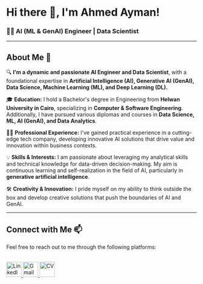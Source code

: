 # Hi there 👋, I'm Ahmed Ayman!

### 🧑‍💻 **AI (ML & GenAI) Engineer | Data Scientist**

---

## About Me 🚀

🔍 **I'm a dynamic and passionate AI Engineer and Data Scientist**, with a foundational expertise in **Artificial Intelligence (AI), Generative AI (GenAI), Data Science, Machine Learning (ML), and Deep Learning (DL).**

🎓 **Education:** I hold a Bachelor's degree in Engineering from **Helwan University in Cairo**, specializing in **Computer & Software Engineering**. Additionally, I have pursued various diplomas and courses in **Data Science, ML, AI (GenAI), and Data Analytics**.

👨‍💼 **Professional Experience:** I've gained practical experience in a cutting-edge tech company, developing innovative AI solutions that drive value and innovation within business contexts.

💡 **Skills & Interests:** I am passionate about leveraging my analytical skills and technical knowledge for data-driven decision-making. My aim is continuous learning and self-realization in the field of AI, particularly in **generative artificial intelligence**.

🛠 **Creativity & Innovation:** I pride myself on my ability to think outside the box and develop creative solutions that push the boundaries of AI and GenAI.

---

## Connect with Me 📫

Feel free to reach out to me through the following platforms: 
<br>
<br>
<p align="left">
  <a href="https://www.linkedin.com/in/ahmed1437/">
    <img src="https://github.com/Ahmed1437/Ahmed1437/blob/main/Icons/linkedin.png" alt="LinkedIn" width="40" height="40"/>
  </a>
  <a href="mailto:ahmed.ayman1437@gmail.com">
    <img src="https://github.com/Ahmed1437/Ahmed1437/blob/main/Icons/gmail.png" alt="Gmail" width="40" height="40"/>
  </a>
  <a href="YOUR_CV_LINK_HERE">
    <img src="https://github.com/Ahmed1437/Ahmed1437/blob/main/Icons/cv.png" alt="CV" width="40" height="40"/> <!-- Replace with your CV icon -->
  </a>
</p>

